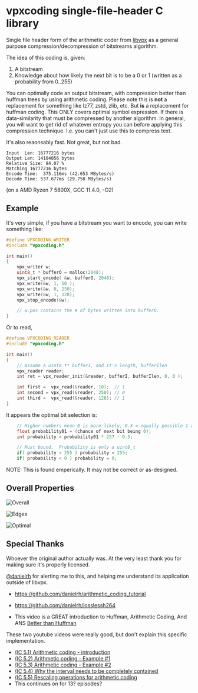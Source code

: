 # vpxcoding single-file-header C library

Single file header form of the arithmetic coder from [libvpx](https://github.com/webmproject/libvpx) as a general purpose compression/decompression of bitstreams algorithm.

The idea of this coding is, given:

1. A bitstream
2. Knowledge about how likely the next bit is to be a 0 or 1 (written as a probability from 0..255)

You can optimally code an output bitstream, with compression better than huffman trees by using arithmetic coding.  Please note this is **not** a replacement for something like lz77, zstd, zlib, etc.  But **is** a replacement for huffman coding.  This ONLY covers optimal symbol expression.  If there is data-similarity that must be compressed by another algorithm.  In general, you will want to get rid of whatever entropy you can before applying this compression technique. I.e. you can't just use this to compress text.

It's also reaonsably fast. Not great, but not bad.

```
Input  Len: 16777216 bytes
Output Len: 14104056 bytes
Relative Size: 84.07 %
Matching 16777216 bytes
Encode Time:  375.116ms (42.653 MBytes/s)
Decode Time: 537.677ms (29.758 MBytes/s)
```
(on a AMD Ryzen 7 5800X, GCC 11.4.0, -O2)

## Example

It's very simple, if you have a bitstream you want to encode, you can write something like:

```c
#define VPXCODING_WRITER
#include "vpxcoding.h"

int main()
{
	vpx_writer w;
	uint8_t * bufferO = malloc(2048);
	vpx_start_encode( &w, bufferO, 2048);
	vpx_write(&w, 1, 10 );
	vpx_write(&w, 0, 250);
	vpx_write(&w, 1, 128);
	vpx_stop_encode(&w);

	// w.pos contains the # of bytes written into bufferO.
}
```

Or to read, 
```c
#define VPXCODING_READER
#include "vpxcoding.h"

int main()
{
	// Assume a uint8_t* bufferI, and it's length, bufferIlen
	vpx_reader reader;
	int ret = vpx_reader_init(&reader, bufferI, bufferIlen, 0, 0 );

	int first =  vpx_read(&reader, 10);  // 1
	int second = vpx_read(&reader, 250); // 0
	int third =  vpx_read(&reader, 128); // 1
}
```


It appears the optimal bit selection is:

```c
	// Higher numbers mean 0 is more likely, 0.5 = equally possible 1 and 0.
	float probability01 = (chance of next bit being 0);
	int probability = probability01 * 257 - 0.5;

	// Must bound.  Probability is only a uint8_t
	if( probability > 255 ) probability = 255;
	if( probability < 0 ) probability = 0;
```

NOTE: This is found emperically.  It may not be correct or as-designed.


## Overall Properties

![Overall](https://github.com/user-attachments/assets/55d98d1d-9fc9-4bb2-a436-16dd0fbc603d)

![Edges](https://github.com/user-attachments/assets/c18f296a-d2af-4d7d-84a3-ef145f01a66c)

![Optimal](https://github.com/user-attachments/assets/d2315457-68a6-460e-aaa2-73ba25c0b0aa)


## Special Thanks


Whoever the original author actually was.  At the very least thank you for making sure it's properly licensed.

[@danielrh](https://github.com/danielrh) for alerting me to this, and helping me understand its application outside of libvpx.
 * https://github.com/danielrh/arithmetic_coding_tutorial 
 * https://github.com/danielrh/losslessh264

 * This video is a GREAT introduction to Huffman, Arithmetic Coding, And ANS [Better than Huffman](https://www.youtube.com/watch?v=RFWJM8JMXBs)

These two youtube videos were really good, but don't explain this specific implementation.
 * [(IC 5.1) Arithmetic coding - introduction](https://www.youtube.com/watch?v=ouYV3rBtrTI)
 * [(IC 5.2) Arithmetic coding - Example #1](https://www.youtube.com/watch?v=7vfqhoJVwuc)
 * [(IC 5.3) Arithmetic coding - Example #2](https://www.youtube.com/watch?v=CXCWQy9N2ag)
 * [(IC 5.4) Why the interval needs to be completely contained](https://www.youtube.com/watch?v=jHS8-rmEo5k)
 * [(IC 5.5) Rescaling operations for arithmetic coding](https://www.youtube.com/watch?v=t8_198HHSfI)
 * This continues on for 13? episodes?


